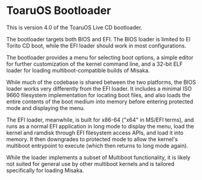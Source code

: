 # ToaruOS Bootloader

This is version 4.0 of the ToaruOS Live CD bootloader.

The bootloader targets both BIOS and EFI. The BIOS loader is limited to El Torito CD boot, while the EFI loader should work in most configurations.

The bootloader provides a menu for selecting boot options, a simple editor for further customization of the kernel command line, and a 32-bit ELF loader for loading multiboot-compatible builds of Misaka.

While much of the codebase is shared between the two platforms, the BIOS loader works very differently from the EFI loader. It includes a minimal ISO 9660 filesystem implementation for locating boot files, and also loads the entire contents of the boot medium into memory before entering protected mode and displaying the menu.

The EFI loader, meanwhile, is built for x86-64 ("x64" in MS/EFI terms), and runs as a normal EFI application in long mode to display the menu, load the kernel and ramdisk through EFI filesystem access APIs, and load it into memory. It then downgrades to protected mode to allow the kernel's multiboot entrypoint to execute (which then returns to long mode again).

While the loader implements a subset of Multiboot functionality, it is likely not suited for general use by other multiboot kernels and is tailored specifically for loading Misaka.

